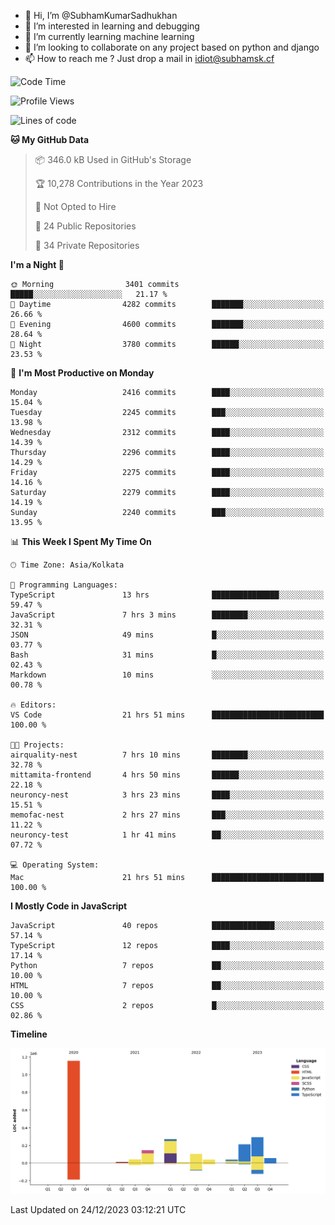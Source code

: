 - 👋 Hi, I’m @SubhamKumarSadhukhan
- 👀 I’m interested in learning and debugging
- 🌱 I’m currently learning machine learning
- 💞️ I’m looking to collaborate on any project based on python and django
- 📫 How to reach me ?
      Just drop a mail in idiot@subhamsk.cf

<!---
SubhamKumarSadhukhan/SubhamKumarSadhukhan is a ✨ special ✨ repository because its `README.md` (this file) appears on your GitHub profile.
You can click the Preview link to take a look at your changes.
--->


<!--START_SECTION:waka-->
![Code Time](http://img.shields.io/badge/Code%20Time-1%2C782%20hrs%2046%20mins-blue)

![Profile Views](http://img.shields.io/badge/Profile%20Views-0-blue)

![Lines of code](https://img.shields.io/badge/From%20Hello%20World%20I%27ve%20Written-2.4%20million%20lines%20of%20code-blue)

**🐱 My GitHub Data** 

> 📦 346.0 kB Used in GitHub's Storage 
 > 
> 🏆 10,278 Contributions in the Year 2023
 > 
> 🚫 Not Opted to Hire
 > 
> 📜 24 Public Repositories 
 > 
> 🔑 34 Private Repositories 
 > 
**I'm a Night 🦉** 

```text
🌞 Morning                3401 commits        █████░░░░░░░░░░░░░░░░░░░░   21.17 % 
🌆 Daytime                4282 commits        ███████░░░░░░░░░░░░░░░░░░   26.66 % 
🌃 Evening                4600 commits        ███████░░░░░░░░░░░░░░░░░░   28.64 % 
🌙 Night                  3780 commits        ██████░░░░░░░░░░░░░░░░░░░   23.53 % 
```
📅 **I'm Most Productive on Monday** 

```text
Monday                   2416 commits        ████░░░░░░░░░░░░░░░░░░░░░   15.04 % 
Tuesday                  2245 commits        ███░░░░░░░░░░░░░░░░░░░░░░   13.98 % 
Wednesday                2312 commits        ████░░░░░░░░░░░░░░░░░░░░░   14.39 % 
Thursday                 2296 commits        ████░░░░░░░░░░░░░░░░░░░░░   14.29 % 
Friday                   2275 commits        ████░░░░░░░░░░░░░░░░░░░░░   14.16 % 
Saturday                 2279 commits        ████░░░░░░░░░░░░░░░░░░░░░   14.19 % 
Sunday                   2240 commits        ███░░░░░░░░░░░░░░░░░░░░░░   13.95 % 
```


📊 **This Week I Spent My Time On** 

```text
🕑︎ Time Zone: Asia/Kolkata

💬 Programming Languages: 
TypeScript               13 hrs              ███████████████░░░░░░░░░░   59.47 % 
JavaScript               7 hrs 3 mins        ████████░░░░░░░░░░░░░░░░░   32.31 % 
JSON                     49 mins             █░░░░░░░░░░░░░░░░░░░░░░░░   03.77 % 
Bash                     31 mins             █░░░░░░░░░░░░░░░░░░░░░░░░   02.43 % 
Markdown                 10 mins             ░░░░░░░░░░░░░░░░░░░░░░░░░   00.78 % 

🔥 Editors: 
VS Code                  21 hrs 51 mins      █████████████████████████   100.00 % 

🐱‍💻 Projects: 
airquality-nest          7 hrs 10 mins       ████████░░░░░░░░░░░░░░░░░   32.78 % 
mittamita-frontend       4 hrs 50 mins       ██████░░░░░░░░░░░░░░░░░░░   22.18 % 
neuroncy-nest            3 hrs 23 mins       ████░░░░░░░░░░░░░░░░░░░░░   15.51 % 
memofac-nest             2 hrs 27 mins       ███░░░░░░░░░░░░░░░░░░░░░░   11.22 % 
neuroncy-test            1 hr 41 mins        ██░░░░░░░░░░░░░░░░░░░░░░░   07.72 % 

💻 Operating System: 
Mac                      21 hrs 51 mins      █████████████████████████   100.00 % 
```

**I Mostly Code in JavaScript** 

```text
JavaScript               40 repos            ██████████████░░░░░░░░░░░   57.14 % 
TypeScript               12 repos            ████░░░░░░░░░░░░░░░░░░░░░   17.14 % 
Python                   7 repos             ██░░░░░░░░░░░░░░░░░░░░░░░   10.00 % 
HTML                     7 repos             ██░░░░░░░░░░░░░░░░░░░░░░░   10.00 % 
CSS                      2 repos             █░░░░░░░░░░░░░░░░░░░░░░░░   02.86 % 
```



**Timeline**

![Lines of Code chart](https://raw.githubusercontent.com/SubhamKumarSadhukhan/SubhamKumarSadhukhan/main/assets/bar_graph.png)


 Last Updated on 24/12/2023 03:12:21 UTC
<!--END_SECTION:waka-->

